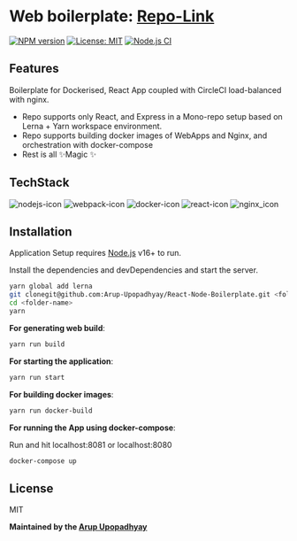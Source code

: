 # Web boilerplate: [Repo-Link](https://github.com/Arup-Upopadhyay/React-Node-Boilerplate)

[![NPM version][npm-image]][npm-url] [![License: MIT][mit-badge]][mit-link] [![Node.js CI][git-action-one]][git-action-icon]

## Features

Boilerplate for Dockerised, React App coupled with CircleCI load-balanced with nginx.

- Repo supports only React, and Express in a Mono-repo setup based on Lerna + Yarn workspace environment.
- Repo supports building docker images of WebApps and Nginx, and orchestration with docker-compose
- Rest is all ✨Magic ✨

## TechStack

![nodejs-icon] ![webpack-icon] ![docker-icon] ![react-icon] ![nginx_icon]

## Installation

Application Setup requires [Node.js](https://nodejs.org/) v16+ to run.

Install the dependencies and devDependencies and start the server.

```sh
yarn global add lerna
git clonegit@github.com:Arup-Upopadhyay/React-Node-Boilerplate.git <folder-name>
cd <folder-name>
yarn
```

**For generating web build**:

```sh
yarn run build
```

**For starting the application**:

```sh
yarn run start
```

**For building docker images**:

```sh
yarn run docker-build
```

**For running the App using docker-compose**:

Run and hit localhost:8081 or localhost:8080

```sh
docker-compose up
```

## License

MIT

**Maintained by the [Arup Upopadhyay]**

[//]: # "These are reference links used in the body of this note and get stripped out when the markdown processor does its job. There is no need to format it nicely because it shouldn't be seen. Thanks SO - http://stackoverflow.com/questions/4823468/store-comments-in-markdown-syntax"
[arup upopadhyay]: https://www.linkedin.com/in/arupupopadhyay/
[npm-url]: https://npmjs.org/package/eslint-plugin-react
[git-action-icon]: https://github.com/Arup-Upopadhyay/Web-CircleCI-Boilerplate/actions/workflows/main.yml
[npm-image]: https://img.shields.io/npm/v/eslint-plugin-react.svg
[git-action-one]: https://github.com/Arup-Upopadhyay/Web-CircleCI-Boilerplate/actions/workflows/main.yml/badge.svg?branch=main&event=push
[mit-badge]: https://img.shields.io/badge/License-MIT-green.svg
[mit-link]: https://opensource.org/licenses/MIT
[nodejs-icon]: https://img.shields.io/badge/nodejs-latest-aabbcc?labelColor=2c7391&style=plastic&logo=Node.js
[webpack-icon]: https://img.shields.io/badge/docker-latest-aabbcc?labelColor=2c7391&style=plastic&logo=webpack
[docker-icon]: https://img.shields.io/badge/docker-latest-aabbcc?labelColor=2c7391&style=plastic&logo=docker
[react-icon]: https://img.shields.io/badge/react-latest-aabbcc?labelColor=2c7391&style=plastic&logo=react
[nginx_icon]: https://img.shields.io/badge/nginx-latest-aabbcc?labelColor=2c7391&style=plastic&logo=nginx
